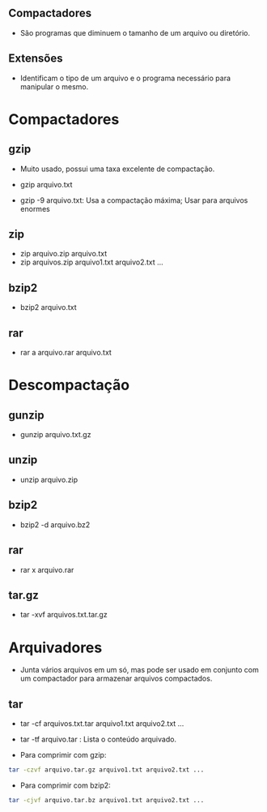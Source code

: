 ## Compactadores

- São programas que diminuem o tamanho de um arquivo ou diretório.

## Extensões

- Identificam o tipo de um arquivo e o programa necessário para manipular o mesmo.

# Compactadores

## gzip

- Muito usado, possui uma taxa excelente de compactação.

- gzip arquivo.txt
- gzip -9 arquivo.txt: Usa a compactação máxima; Usar para arquivos enormes

## zip

- zip arquivo.zip arquivo.txt
- zip arquivos.zip arquivo1.txt arquivo2.txt ...

## bzip2

- bzip2 arquivo.txt

## rar

- rar a arquivo.rar arquivo.txt



# Descompactação

## gunzip

- gunzip arquivo.txt.gz

## unzip

- unzip arquivo.zip

## bzip2

- bzip2 -d arquivo.bz2

## rar

- rar x arquivo.rar

## tar.gz

- tar -xvf arquivos.txt.tar.gz



# Arquivadores

- Junta vários arquivos em um só, mas pode ser usado em conjunto com um compactador para
armazenar arquivos compactados.

## tar

- tar -cf arquivos.txt.tar arquivo1.txt arquivo2.txt ...
- tar -tf arquivo.tar : Lista o conteúdo arquivado.

- Para comprimir com gzip:
```bash
tar -czvf arquivo.tar.gz arquivo1.txt arquivo2.txt ...
```

- Para comprimir com bzip2:
```bash
tar -cjvf arquivo.tar.bz arquivo1.txt arquivo2.txt ...
```